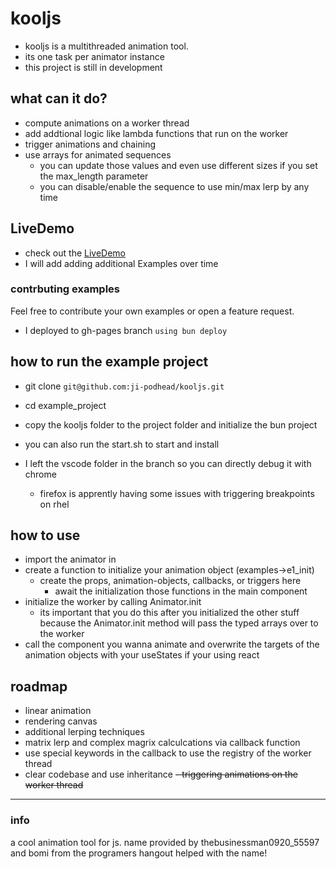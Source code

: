 # kooljs 
- kooljs is a multithreaded animation tool.
- its one task per animator instance
- this project is still in development 

## what can it do?
- compute animations on a worker thread
- add addtional logic like lambda functions that run on the worker
- trigger animations and chaining
- use arrays for animated sequences
  - you can update those values and even  use different sizes if you set the max_length parameter
  -  you can disable/enable the sequence to use min/max lerp by any time


## LiveDemo
- check out the [LiveDemo](ji-podhead.github.io/kooljs)
- I will add adding additional Examples over time
### contrbuting examples
Feel free to contribute your own examples or open a feature request.
- I deployed to gh-pages branch `using bun deploy`

## how to run the example project
- git clone `git@github.com:ji-podhead/kooljs.git`
- cd example_project
- copy the kooljs folder to the project folder and initialize the bun project
- you can also run the start.sh to start and install

- I left the vscode folder in the branch so you can directly debug it with chrome
  - firefox is apprently having some issues with triggering breakpoints on rhel



## how to use
- import the animator in 
- create a function to initialize your animation object (examples->e1_init)
  - create the props, animation-objects, callbacks, or triggers here
    - await the initialization those functions in the main component
- initialize the worker by calling Animator.init
  - its important that you do this after you initialized the other stuff because the Animator.init method will pass the typed arrays over to the worker
- call the component you wanna animate and overwrite the targets of the animation objects with your useStates if your using react 

## roadmap
- linear animation
- rendering canvas 
- additional lerping techniques
- matrix lerp and complex magrix calculcations via callback function
- use special keywords in the callback to use the registry of the worker thread 
- clear codebase and use inheritance
~~- triggering animations on the worker thread~~

---

### info
a cool animation tool for js. name provided by thebusinessman0920_55597 and bomi from the programers hangout helped with the name!